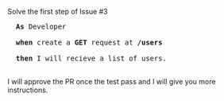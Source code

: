 Solve the first step of Issue #3

<pre>
  <b>As</b> Developer<br/>
  <b>when</b> create a <b>GET</b> request at <b>/users</b><br/> 
  <b>then</b> I will recieve a list of users.<br/>
</pre>

I will approve the PR once the test pass and I will give you more instructions.
